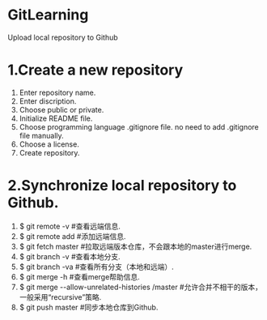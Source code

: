 # GitLearning
Upload local repository to Github

# 1.Create a new repository
1) Enter repository name.
2) Enter discription.
3) Choose public or private. 
4) Initialize README file.
5) Choose programming language .gitignore file.
      no need to add .gitignore file manually.
6) Choose a license.
7) Create repository.

# 2.Synchronize local repository to Github.
1) $ git remote -v         #查看远端信息.
2) $ git remote add <name> <url>       #添加远端信息.
3) $ git fetch <name> master           #拉取远端版本仓库，不会跟本地的master进行merge.
4) $ git branch -v         #查看本地分支.
5) $ git branch -va        #查看所有分支（本地和远端）.
6) $ git merge -h          #查看merge帮助信息.
7) $ git merge --allow-unrelated-histories <name>/master       #允许合并不相干的版本，一般采用“recursive”策略.
8) $ git push <name> master      #同步本地仓库到Github.
  
